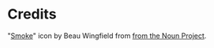 
# Credits
"[Smoke](https://thenounproject.com/term/smoke/952776/)" icon by Beau Wingfield from [from the Noun Project](http://thenounproject.com/).